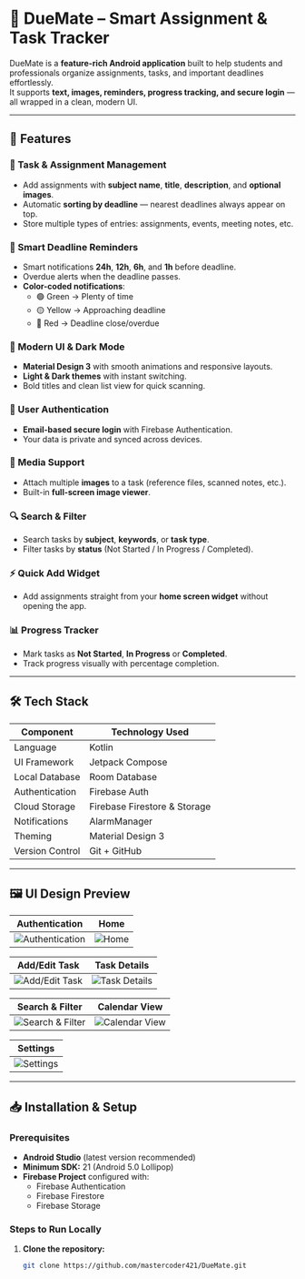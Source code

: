 # 📅 DueMate – Smart Assignment & Task Tracker

DueMate is a **feature-rich Android application** built to help students and professionals organize assignments, tasks, and important deadlines effortlessly.  
It supports **text, images, reminders, progress tracking, and secure login** — all wrapped in a clean, modern UI.

---

## 🚀 Features

### 📝 Task & Assignment Management
- Add assignments with **subject name**, **title**, **description**, and **optional images**.
- Automatic **sorting by deadline** — nearest deadlines always appear on top.
- Store multiple types of entries: assignments, events, meeting notes, etc.

### 📅 Smart Deadline Reminders
- Smart notifications **24h**, **12h**, **6h**, and **1h** before deadline.
- Overdue alerts when the deadline passes.
- **Color-coded notifications**:
  - 🟢 Green → Plenty of time
  - 🟡 Yellow → Approaching deadline
  - 🔴 Red → Deadline close/overdue

### 🎨 Modern UI & Dark Mode
- **Material Design 3** with smooth animations and responsive layouts.
- **Light & Dark themes** with instant switching.
- Bold titles and clean list view for quick scanning.

### 👤 User Authentication
- **Email-based secure login** with Firebase Authentication.
- Your data is private and synced across devices.

### 📂 Media Support
- Attach multiple **images** to a task (reference files, scanned notes, etc.).
- Built-in **full-screen image viewer**.

### 🔍 Search & Filter
- Search tasks by **subject**, **keywords**, or **task type**.
- Filter tasks by **status** (Not Started / In Progress / Completed).

### ⚡ Quick Add Widget
- Add assignments straight from your **home screen widget** without opening the app.

### 📊 Progress Tracker
- Mark tasks as **Not Started**, **In Progress** or **Completed**.
- Track progress visually with percentage completion.

---

## 🛠️ Tech Stack

| Component         | Technology Used |
|-------------------|-----------------|
| Language          | Kotlin |
| UI Framework      | Jetpack Compose |
| Local Database    | Room Database |
| Authentication    | Firebase Auth |
| Cloud Storage     | Firebase Firestore & Storage |
| Notifications     | AlarmManager |
| Theming           | Material Design 3 |
| Version Control   | Git + GitHub |

---

## 🖼️ UI Design Preview

| Authentication | Home |
|---|---|
| ![Authentication](ui-design/Auth_Screen.png) | ![Home](ui-design/Home_Screen.png) |

| Add/Edit Task | Task Details |
|---|---|
| ![Add/Edit Task](ui-design/Add_Edit_Task.png) | ![Task Details](ui-design/Task_Details.png) |

| Search & Filter | Calendar View |
|---|---|
| ![Search & Filter](ui-design/Search_Filter.png) | ![Calendar View](ui-design/Calendar_View.png) |

| Settings |
|---|
| ![Settings](ui-design/Settings.png) |

---

## 📥 Installation & Setup

### Prerequisites
- **Android Studio** (latest version recommended)
- **Minimum SDK:** 21 (Android 5.0 Lollipop)
- **Firebase Project** configured with:
  - Firebase Authentication
  - Firebase Firestore
  - Firebase Storage

### Steps to Run Locally
1. **Clone the repository:**
   ```bash
   git clone https://github.com/mastercoder421/DueMate.git
